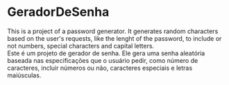 ﻿# GeradorDeSenha
This is a project of a password generator. It generates random characters based on the user's requests, like the lenght of the password, to include or not numbers, special characters and capital letters.<br>
Este é um projeto de gerador de senha. Ele gera uma senha aleatória baseada nas especificações que o usuário pedir, como número de caracteres, incluir números ou não, caracteres especiais e letras maiúsculas.
